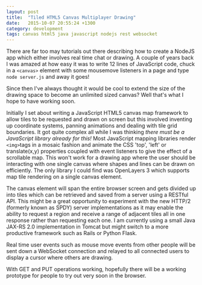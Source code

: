 ```yaml
---
layout: post
title:  "Tiled HTML5 Canvas Multiplayer Drawing"
date:   2015-10-07 20:55:24 +1300
category: development
tags: canvas html5 java javascript nodejs rest websocket
---
```

There are far too may tutorials out there describing how to create a NodeJS app which either involves real time chat or drawing. A couple of years back I was amazed at how easy it was to write 12 lines of JavaScript code, chuck in a ```<canvas>``` element with some mousemove listeners in a page and type ```node server.js``` and away it goes!

Since then I've always thought it would be cool to extend the size of the drawing space to become an unlimited sized canvas? Well that's what I hope to have working soon.

Initially I set about writing a JavaScript HTML5 canvas map framework to allow tiles to be requested and drawn on screen but this involved inventing up coordinate systems, panning animations and dealing with tile grid boundaries. It got quite complex all while I was thinking *there must be a JavaScript library already for this!* Most JavaScript mapping libraries render ```<img>```tags in a mosaic fashion and animate the CSS 'top', 'left' or translate(x,y) properties coupled with event listeners to give the effect of a scrollable map. This won't work for a drawing app where the user should be interacting with one single canvas where shapes and lines can be drawn on efficiently. The only library I could find was OpenLayers 3 which supports map tile rendering on a single canvas element.

The canvas element will span the entire browser screen and gets divided up into tiles which can be retrieved and saved from a server using a RESTful API. This might be a great opportunity to experiment with the new HTTP/2 (formerly known as SPDY) server implementations as it may enable the ability to request a region and receive a range of adjacent tiles all in one response rather than requesting each one. I am currently using a small Java JAX-RS 2.0 implementation in Tomcat but might switch to a more productive framework such as Rails or Python Flask.

Real time user events such as mouse move events from other people will be sent down a WebSocket connection and relayed to all connected users to display a cursor where others are drawing.

With GET and PUT operations working, hopefully there will be a working prototype for people to try out very soon in the browser.
